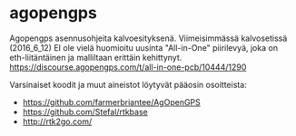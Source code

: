 # agopengps
Agopengps asennusohjeita kalvoesityksenä. Viimeisimmässä kalvosetissä (2016_6_12) EI ole vielä huomioitu uusinta "All-in-One" piirilevyä, joka on eth-liitäntäinen ja malliltaan erittäin kehittynyt.
https://discourse.agopengps.com/t/all-in-one-pcb/10444/1290 

Varsinaiset koodit ja muut aineistot löytyvät pääosin osoitteista:
- https://github.com/farmerbriantee/AgOpenGPS
- https://github.com/Stefal/rtkbase
- http://rtk2go.com/

